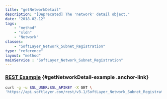 ```yaml
---
title: "getNetworkDetail"
description: "[Deprecated] The 'network' detail object."
date: "2018-02-12"
tags:
    - "method"
    - "sldn"
    - "Network"
classes:
    - "SoftLayer_Network_Subnet_Registration"
type: "reference"
layout: "method"
mainService : "SoftLayer_Network_Subnet_Registration"
---
```


### [REST Example](#getNetworkDetail-example) <a href="/article/rest/"><i class="fas fa-question"></i></a> {#getNetworkDetail-example .anchor-link} 
```bash
curl -g -u $SL_USER:$SL_APIKEY -X GET \
'https://api.softlayer.com/rest/v3.1/SoftLayer_Network_Subnet_Registration/{SoftLayer_Network_Subnet_RegistrationID}/getNetworkDetail'
```
